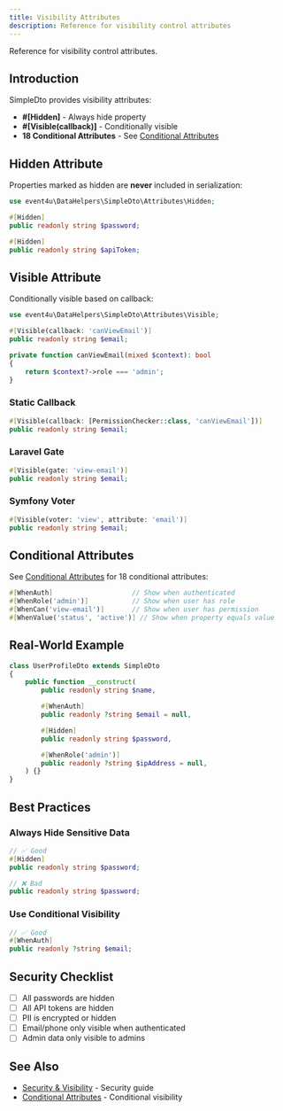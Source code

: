 ```yaml
---
title: Visibility Attributes
description: Reference for visibility control attributes
---
```


Reference for visibility control attributes.

## Introduction

SimpleDto provides visibility attributes:

- **#[Hidden]** - Always hide property
- **#[Visible(callback)]** - Conditionally visible
- **18 Conditional Attributes** - See [Conditional Attributes](/attributes/conditional/)

## Hidden Attribute

Properties marked as hidden are **never** included in serialization:

<!-- skip-test: property declaration only -->
```php
use event4u\DataHelpers\SimpleDto\Attributes\Hidden;

#[Hidden]
public readonly string $password;

#[Hidden]
public readonly string $apiToken;
```

## Visible Attribute

Conditionally visible based on callback:

<!-- skip-test: property declaration only -->
```php
use event4u\DataHelpers\SimpleDto\Attributes\Visible;

#[Visible(callback: 'canViewEmail')]
public readonly string $email;

private function canViewEmail(mixed $context): bool
{
    return $context?->role === 'admin';
}
```

### Static Callback

<!-- skip-test: property declaration only -->
```php
#[Visible(callback: [PermissionChecker::class, 'canViewEmail'])]
public readonly string $email;
```

### Laravel Gate

<!-- skip-test: property declaration only -->
```php
#[Visible(gate: 'view-email')]
public readonly string $email;
```

### Symfony Voter

<!-- skip-test: property declaration only -->
```php
#[Visible(voter: 'view', attribute: 'email')]
public readonly string $email;
```

## Conditional Attributes

See [Conditional Attributes](/attributes/conditional/) for 18 conditional attributes:

<!-- skip-test: property declarations only -->
```php
#[WhenAuth]                    // Show when authenticated
#[WhenRole('admin')]           // Show when user has role
#[WhenCan('view-email')]       // Show when user has permission
#[WhenValue('status', 'active')] // Show when property equals value
```

## Real-World Example

```php
class UserProfileDto extends SimpleDto
{
    public function __construct(
        public readonly string $name,

        #[WhenAuth]
        public readonly ?string $email = null,

        #[Hidden]
        public readonly string $password,

        #[WhenRole('admin')]
        public readonly ?string $ipAddress = null,
    ) {}
}
```

## Best Practices

### Always Hide Sensitive Data

```php
// ✅ Good
#[Hidden]
public readonly string $password;

// ❌ Bad
public readonly string $password;
```

### Use Conditional Visibility

```php
// ✅ Good
#[WhenAuth]
public readonly ?string $email;
```

## Security Checklist

- [ ] All passwords are hidden
- [ ] All API tokens are hidden
- [ ] PII is encrypted or hidden
- [ ] Email/phone only visible when authenticated
- [ ] Admin data only visible to admins

## See Also

- [Security & Visibility](/simple-dto/security-visibility/) - Security guide
- [Conditional Attributes](/attributes/conditional/) - Conditional visibility
